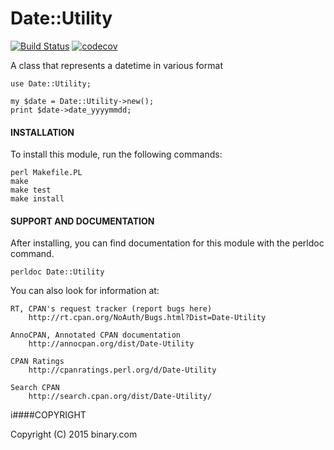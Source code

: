 # Date::Utility
[![Build Status](https://travis-ci.org/binary-com/perl-Date-Utility.svg?branch=master)](https://travis-ci.org/binary-com/perl-Date-Utility) 
[![codecov](https://codecov.io/gh/binary-com/perl-Date-Utility/branch/master/graph/badge.svg)](https://codecov.io/gh/binary-com/perl-Date-Utility)

A class that represents a datetime in various format


```
use Date::Utility;

my $date = Date::Utility->new();
print $date->date_yyyymmdd;

```

#### INSTALLATION



To install this module, run the following commands:

	perl Makefile.PL
	make
	make test
	make install

#### SUPPORT AND DOCUMENTATION

After installing, you can find documentation for this module with the
perldoc command.

    perldoc Date::Utility

You can also look for information at:

    RT, CPAN's request tracker (report bugs here)
        http://rt.cpan.org/NoAuth/Bugs.html?Dist=Date-Utility

    AnnoCPAN, Annotated CPAN documentation
        http://annocpan.org/dist/Date-Utility

    CPAN Ratings
        http://cpanratings.perl.org/d/Date-Utility

    Search CPAN
        http://search.cpan.org/dist/Date-Utility/


i####COPYRIGHT

Copyright (C) 2015 binary.com

